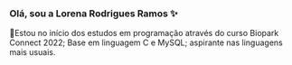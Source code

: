 ### Olá, sou a Lorena Rodrigues Ramos ✨

🌱Estou no início dos estudos em programação através do curso Biopark Connect 2022;
Base em linguagem C e MySQL; aspirante nas linguagens mais usuais.




<!--
**ramosloren/ramosloren** is a ✨ _special_ ✨ repository because its `README.md` (this file) appears on your GitHub profile.

Here are some ideas to get you started:

- 🔭 I’m currently working on ...
- 🌱 I’m currently learning ...
- 👯 I’m looking to collaborate on ...
- 🤔 I’m looking for help with ...
- 💬 Ask me about ...
- 📫 How to reach me: ...
- 😄 Pronouns: ...
- ⚡ Fun fact: ...
-->
